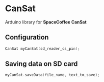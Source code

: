 # CanSat
 Arduino library for **SpaceCoffee CanSat**

## Configuration
```cpp
CanSat myCanSat(sd_reader_cs_pin);
```

## Saving data on SD card
```cpp
myCanSat.saveData(file_name, text_to_save);
```
